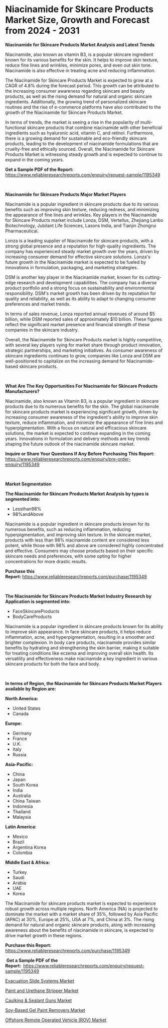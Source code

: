 <p><h1>Niacinamide for Skincare Products Market Size, Growth and Forecast from 2024 - 2031</h1></p><p><strong>Niacinamide for Skincare Products Market Analysis and Latest Trends</strong></p>
<p><p>Niacinamide, also known as vitamin B3, is a popular skincare ingredient known for its various benefits for the skin. It helps to improve skin texture, reduce fine lines and wrinkles, minimize pores, and even out skin tone. Niacinamide is also effective in treating acne and reducing inflammation.</p><p>The Niacinamide for Skincare Products Market is expected to grow at a CAGR of 4.8% during the forecast period. This growth can be attributed to the increasing consumer awareness regarding skincare and beauty products, as well as the rising demand for natural and organic skincare ingredients. Additionally, the growing trend of personalized skincare routines and the rise of e-commerce platforms have also contributed to the growth of the Niacinamide for Skincare Products Market.</p><p>In terms of trends, the market is seeing a rise in the popularity of multi-functional skincare products that combine niacinamide with other beneficial ingredients such as hyaluronic acid, vitamin C, and retinol. Furthermore, there is a growing demand for sustainable and eco-friendly skincare products, leading to the development of niacinamide formulations that are cruelty-free and ethically sourced. Overall, the Niacinamide for Skincare Products Market is witnessing steady growth and is expected to continue to expand in the coming years.</p></p>
<p><strong>Get a Sample PDF of the Report:&nbsp;</strong> <a href="https://www.reliableresearchreports.com/enquiry/request-sample/1195349">https://www.reliableresearchreports.com/enquiry/request-sample/1195349</a></p>
<p>&nbsp;</p>
<p><strong>Niacinamide for Skincare Products Major Market Players</strong></p>
<p><p>Niacinamide is a popular ingredient in skincare products due to its various benefits such as improving skin texture, reducing redness, and minimizing the appearance of fine lines and wrinkles. Key players in the Niacinamide for Skincare Products market include Lonza, DSM, Vertellus, Zhejiang Lanbo Biotechnology, Jubilant Life Sciences, Lasons India, and Tianjin Zhongrui Pharmaceutical.</p><p>Lonza is a leading supplier of Niacinamide for skincare products, with a strong global presence and a reputation for high-quality ingredients. The company has experienced steady market growth over the years, driven by increasing consumer demand for effective skincare solutions. Lonza's future growth in the Niacinamide market is expected to be fueled by innovations in formulation, packaging, and marketing strategies.</p><p>DSM is another key player in the Niacinamide market, known for its cutting-edge research and development capabilities. The company has a diverse product portfolio and a strong focus on sustainability and environmental responsibility. DSM's market growth has been driven by its reputation for quality and reliability, as well as its ability to adapt to changing consumer preferences and market trends.</p><p>In terms of sales revenue, Lonza reported annual revenues of around $5 billion, while DSM reported sales of approximately $10 billion. These figures reflect the significant market presence and financial strength of these companies in the skincare industry.</p><p>Overall, the Niacinamide for Skincare Products market is highly competitive, with several key players vying for market share through product innovation, strategic partnerships, and marketing initiatives. As consumer awareness of skincare ingredients continues to grow, companies like Lonza and DSM are well-positioned to capitalize on the increasing demand for Niacinamide-based skincare products.</p></p>
<p>&nbsp;</p>
<p><strong>What Are The Key Opportunities For Niacinamide for Skincare Products Manufacturers?</strong></p>
<p><p>Niacinamide, also known as Vitamin B3, is a popular ingredient in skincare products due to its numerous benefits for the skin. The global niacinamide for skincare products market is experiencing significant growth, driven by increasing consumer awareness of the ingredient's ability to improve skin texture, reduce inflammation, and minimize the appearance of fine lines and hyperpigmentation. With a focus on natural and efficacious skincare solutions, the market is expected to continue expanding in the coming years. Innovations in formulation and delivery methods are key trends shaping the future outlook of the niacinamide skincare market.</p></p>
<p><strong>Inquire or Share Your Questions If Any Before Purchasing This Report:</strong> <a href="https://www.reliableresearchreports.com/enquiry/pre-order-enquiry/1195349">https://www.reliableresearchreports.com/enquiry/pre-order-enquiry/1195349</a></p>
<p>&nbsp;</p>
<p><strong>Market Segmentation</strong></p>
<p><strong>The Niacinamide for Skincare Products Market Analysis by types is segmented into:</strong></p>
<p><ul><li>Lessthan98%</li><li>98%andAbove</li></ul></p>
<p><p>Niacinamide is a popular ingredient in skincare products known for its numerous benefits, such as reducing inflammation, reducing hyperpigmentation, and improving skin texture. In the skincare market, products with less than 98% niacinamide content are considered less potent, while those with 98% and above are considered highly concentrated and effective. Consumers may choose products based on their specific skincare needs and preferences, with some opting for higher concentrations for more drastic results.</p></p>
<p><strong>Purchase this Report:&nbsp;</strong><a href="https://www.reliableresearchreports.com/purchase/1195349">https://www.reliableresearchreports.com/purchase/1195349</a></p>
<p>&nbsp;</p>
<p><strong>The Niacinamide for Skincare Products Market Industry Research by Application is segmented into:</strong></p>
<p><ul><li>FaceSkincareProducts</li><li>BodyCareProducts</li></ul></p>
<p><p>Niacinamide is a popular ingredient in skincare products known for its ability to improve skin appearance. In face skincare products, it helps reduce inflammation, acne, and hyperpigmentation, resulting in a smoother and brighter complexion. In body care products, niacinamide provides similar benefits by hydrating and strengthening the skin barrier, making it suitable for treating conditions like eczema and improving overall skin health. Its versatility and effectiveness make niacinamide a key ingredient in various skincare products for both the face and body.</p></p>
<p>&nbsp;</p>
<p><strong>In terms of Region, the Niacinamide for Skincare Products Market Players available by Region are:</strong></p>
<p>
    <p> <strong> North America: </strong>
        <ul>
            <li>United States</li>
            <li>Canada</li>
        </ul>
        </p> 
    <p> <strong> Europe: </strong>
        <ul>
            <li>Germany</li>
            <li>France</li>
            <li>U.K.</li>
            <li>Italy</li>
            <li>Russia</li>
        </ul>
        </p> 
    <p> <strong> Asia-Pacific: </strong>
        <ul>
            <li>China</li>
            <li>Japan</li>
            <li>South Korea</li>
            <li>India</li>
            <li>Australia</li>
            <li>China Taiwan</li>
            <li>Indonesia</li>
            <li>Thailand</li>
            <li>Malaysia</li>
        </ul>
        </p> 
    <p> <strong> Latin America: </strong>
        <ul>
            <li>Mexico</li>
            <li>Brazil</li>
            <li>Argentina Korea</li>
            <li>Colombia</li>
        </ul>
        </p> 
    <p> <strong> Middle East & Africa: </strong>
        <ul>
            <li>Turkey</li>
            <li>Saudi</li>
            <li>Arabia</li>
            <li>UAE</li>
            <li>Korea</li>
        </ul>
    </p>
    </p>
<p><p>The Niacinamide for skincare products market is expected to experience robust growth across multiple regions. North America (NA) is projected to dominate the market with a market share of 35%, followed by Asia Pacific (APAC) at 30%, Europe at 25%, USA at 7%, and China at 3%. The rising demand for natural and organic skincare products, along with increasing awareness about the benefits of niacinamide in skincare, is expected to drive market growth in these regions.</p></p>
<p><strong>Purchase this Report: </strong><a href="https://www.reliableresearchreports.com/purchase/1195349">https://www.reliableresearchreports.com/purchase/1195349</a></p>
<p>&nbsp;<strong>Get a Sample PDF of the Report:&nbsp;&nbsp;</strong><a href="https://www.reliableresearchreports.com/enquiry/request-sample/1195349">https://www.reliableresearchreports.com/enquiry/request-sample/1195349</a></p>
<p><strong></strong></p>
<p><p><a href="https://medium.com/@doriscampbell78/evacuation-slide-systems-market-analysis-its-cagr-market-segmentation-and-global-industry-05047236e01d">Evacuation Slide Systems Market</a></p><p><a href="https://github.com/myacatherineblakecaczo9vcsw/Market-Research-Report-List-1/blob/main/paint-and-urethane-stripper-market.md">Paint and Urethane Stripper Market</a></p><p><a href="https://medium.com/@doriscampbell78/caulking-amp-sealant-guns-nbsp-market-focuses-on-market-share-size-and-projected-forecast-till-2638bdc33a47">Caulking & Sealant Guns Market</a></p><p><a href="https://github.com/okotobwrhuteie/Market-Research-Report-List-1/blob/main/soy-based-gel-paint-removers-market.md">Soy-Based Gel Paint Removers Market</a></p><p><a href="https://medium.com/@dianeharris83/offshore-remote-operated-vehicle-rov-market-size-reveals-the-best-marketing-channels-in-global-860410e50a31">Offshore Remote Operated Vehicle (ROV) Market</a></p></p>